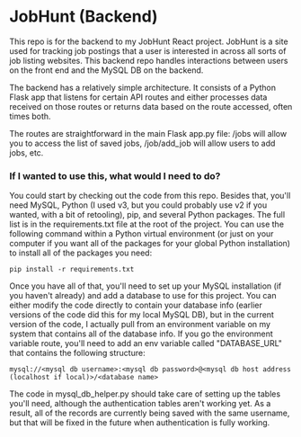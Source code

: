 # JobHunt (Backend)

This repo is for the backend to my JobHunt React project. JobHunt is a site used for tracking job postings that a user is interested in across all sorts of job listing websites. This backend repo handles interactions between users on the front end and the MySQL DB on the backend.

The backend has a relatively simple architecture. It consists of a Python Flask app that listens for certain API routes and either processes data received on those routes or returns data based on the route accessed, often times both.

The routes are straightforward in the main Flask app.py file: /jobs will allow you to access the list of saved jobs, /job/add_job will allow users to add jobs, etc.

### If I wanted to use this, what would I need to do?

You could start by checking out the code from this repo. Besides that, you'll need MySQL, Python (I used v3, but you could probably use v2 if you wanted, with a bit of retooling), pip, and several Python packages. The full list is in the requirements.txt file at the root of the project. You can use the following command within a Python virtual environment (or just on your computer if you want all of the packages for your global Python installation) to install all of the packages you need:

```
pip install -r requirements.txt
```

Once you have all of that, you'll need to set up your MySQL installation (if you haven't already) and add a database to use for this project. You can either modify the code directly to contain your database info (earlier versions of the code did this for my local MySQL DB), but in the current version of the code, I actually pull from an environment variable on my system that contains all of the database info. If you go the environment variable route, you'll need to add an env variable called "DATABASE_URL" that contains the following structure:

```
mysql://<mysql db username>:<mysql db password>@<mysql db host address (localhost if local)>/<database name>
```

The code in mysql_db_helper.py should take care of setting up the tables you'll need, although the authentication tables aren't working yet. As a result, all of the records are currently being saved with the same username, but that will be fixed in the future when authentication is fully working.
